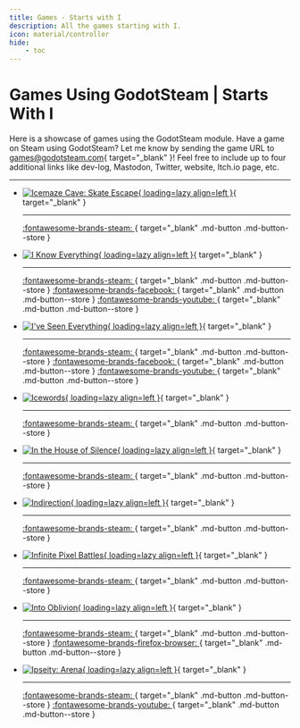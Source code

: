 ```yaml
---
title: Games - Starts with I
description: All the games starting with I.
icon: material/controller
hide:
    - toc
---
```


# Games Using GodotSteam | Starts With I

Here is a showcase of games using the GodotSteam module. Have a game on Steam using GodotSteam? Let me know by sending the game URL to [games@godotsteam.com](mailto:games@godotsteam.com){ target="\_blank" }!  Feel free to include up to four additional links like dev-log, Mastodon, Twitter, website, Itch.io page, etc.

---

<div id="games" class="grid cards" markdown>

- [![Icemaze Cave: Skate Escape](https://steamcdn-a.akamaihd.net/steam/apps/1834120/header.jpg){ loading=lazy align=left }](https://store.steampowered.com/app/1834120/Icemaze_Cave_Skate_Escape/){ target="\_blank" }

	---

	[ :fontawesome-brands-steam: ](https://store.steampowered.com/app/1834120/Icemaze_Cave_Skate_Escape/){ target="\_blank" .md-button .md-button--store }

- [![I Know Everything](https://steamcdn-a.akamaihd.net/steam/apps/1040310/header.jpg){ loading=lazy align=left }](https://store.steampowered.com/app/1040310/I_Know_Everything/){ target="\_blank" }

	---

	[ :fontawesome-brands-steam: ](https://store.steampowered.com/app/1040310/I_Know_Everything/){ target="\_blank" .md-button .md-button--store }
	[ :fontawesome-brands-facebook: ](https://www.facebook.com/nlbproject/){ target="\_blank" .md-button .md-button--store }
	[ :fontawesome-brands-youtube: ](https://www.youtube.com/nlbproject/){ target="\_blank" .md-button .md-button--store }

- [![I've Seen Everything](https://steamcdn-a.akamaihd.net/steam/apps/1688270/header.jpg){ loading=lazy align=left }](https://store.steampowered.com/app/1688270/Ive_Seen_Everything/){ target="\_blank" }

	---

	[ :fontawesome-brands-steam: ](https://store.steampowered.com/app/1688270/Ive_Seen_Everything/){ target="\_blank" .md-button .md-button--store }
	[ :fontawesome-brands-facebook: ](https://www.facebook.com/nlbproject/){ target="\_blank" .md-button .md-button--store }
	[ :fontawesome-brands-youtube: ](https://www.youtube.com/nlbproject/){ target="\_blank" .md-button .md-button--store }

- [![Icewords](https://steamcdn-a.akamaihd.net/steam/apps/1661760/header.jpg){ loading=lazy align=left }](https://store.steampowered.com/app/1661760/Icewords/){ target="\_blank" }

	---

	[ :fontawesome-brands-steam: ](https://store.steampowered.com/app/1661760/Icewords/){ target="\_blank" .md-button .md-button--store }

- [![In the House of Silence](https://steamcdn-a.akamaihd.net/steam/apps/1378870/header.jpg){ loading=lazy align=left }](https://store.steampowered.com/app/1378870/In_the_House_of_Silence/){ target="\_blank" }

	---

	[ :fontawesome-brands-steam: ](https://store.steampowered.com/app/1378870/In_the_House_of_Silence/){ target="\_blank" .md-button .md-button--store }

- [![Indirection](https://steamcdn-a.akamaihd.net/steam/apps/1744450/header.jpg){ loading=lazy align=left }](https://store.steampowered.com/app/1744450/Indirection/){ target="\_blank" }

	---

	[ :fontawesome-brands-steam: ](https://store.steampowered.com/app/1744450/Indirection/){ target="\_blank" .md-button .md-button--store }

- [![Infinite Pixel Battles](https://steamcdn-a.akamaihd.net/steam/apps/1629900/header.jpg){ loading=lazy align=left }](https://store.steampowered.com/app/1629900/Infinite_Pixel_Battles/){ target="\_blank" }

	---

	[ :fontawesome-brands-steam: ](https://store.steampowered.com/app/1629900/Infinite_Pixel_Battles/){ target="\_blank" .md-button .md-button--store }

- [![Into Oblivion](https://steamcdn-a.akamaihd.net/steam/apps/618990/header.jpg){ loading=lazy align=left }](https://store.steampowered.com/app/618990/Into_Oblivion/){ target="\_blank" }

	---

	[ :fontawesome-brands-steam: ](https://store.steampowered.com/app/618990/Into_Oblivion/){ target="\_blank" .md-button .md-button--store }
	[ :fontawesome-brands-firefox-browser: ](https://coaguco.com/games/into){ target="\_blank" .md-button .md-button--store }

- [![Ipseity: Arena](https://steamcdn-a.akamaihd.net/steam/apps/3149500/header.jpg){ loading=lazy align=left }](https://store.steampowered.com/app/3149500/Ipseity_Arena/){ target="\_blank" }

	---

	[ :fontawesome-brands-steam: ](https://store.steampowered.com/app/3149500/Ipseity_Arena/){ target="\_blank" .md-button .md-button--store }
	[ :fontawesome-brands-youtube: ](https://www.youtube.com/@movebert){ target="\_blank" .md-button .md-button--store }

</div>